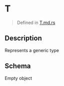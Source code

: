 # T
> Defined in [T.md.rs](../../interface/src/interface/)

## Description
Represents a generic type

## Schema

Empty object

